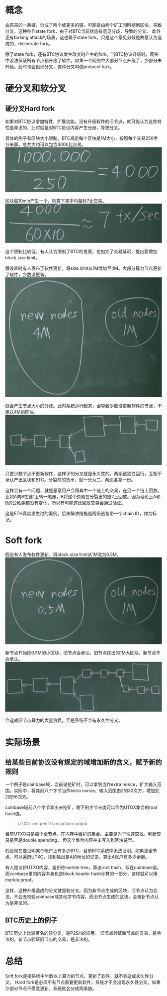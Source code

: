 # 概念
由原来的一条链，分成了两个或更多的链。可能是由两个矿工同时挖到区块，导致分叉。这种称作state fork，由于对BTC当前状态有意见分歧，导致的分叉。
此外还有forking attack的场景，这也属于state fork。只是这个意见分歧是故意认为造成的，deliberate fork。

除了state fork，还有BTC协议发生改变时产生的fork。当BTC协议升级时，网络中没法保证所有节点都升级了软件。如果一个网络中大部分节点升级了，少部分未升级。此时也会出现分叉，这种分叉叫做protocol fork。

# 硬分叉和软分叉

## 硬分叉Hard fork
如果对BTC协议增加特性，扩展功能。没有升级软件的旧节点，就可能认为这些特性是非法的，此时就是对BTC协议内容产生分歧，导致分叉。

具体的例子有区块大小限制。BTC规定每个区块是1M大小，按照每个交易250字节来算，总共大约可以包含4000比交易。
![d8aea06f739317132c5c6a55a867a73b](9分叉.resources/71E04447-62AA-469A-94FE-5F1451ABA102.png)

区块每10min产生一个，则算下来平均每秒7比交易。
![c8dc812b860a71e4474c1b7dde4f8d70](9分叉.resources/18AEC20F-1DF7-48C2-B249-D74D0D172FEF.png)

这个限制比较低。有人认为限制了BTC的发展，也加大了交易延迟，提出要增加block size limit。

假设此时有人发布了软件更新，将size limit从1M增加至4M。大部分算力节点更新了软件，少数没更新。
![9f51676b48446e3e511785801240b729](9分叉.resources/0274610B-C011-4D4B-A259-571561F5B232.png)

就会产生节点大小的分歧。此时系统运行起来，会导致少数没更新软件的节点，不承认4M的区块，
![923188c15b8794e8c5d42220bf09df8d](9分叉.resources/03F353F1-1B58-481A-9248-456BADA20BAE.png)

只要少数节点不更新软件，这样子的分叉就是永久性的。两条链独立运行，互相不承认产出区块和BTC。分裂前的货币，就一分为二，两边各拿一份。

这样会有一个问题，就是恶意用户会将其中一个链上的交易，在另一个链上回放。比如A向B在链1上转一笔账，B将这个交易在分裂出的链2上回放。因为理论上A和B的公私钥都没有变化，所以有可能这比回放交易会通过验证。

这是ETH真实发生过的案例。后来解决措施是两条链各带一个chain ID，作为标记。

# Soft fork
假设有人发布软件更新，将block size limit从1M改为0.5M。
![7b043b0fba50f0643c4d167aa65fcbca](9分叉.resources/D174E275-1260-4362-B3DC-1302BBB94BEB.png)

新节点开始挖0.5M的小区块，旧节点会承认。旧节点挖出的1M大区块，新节点不会承认。
![0e19455e54bd4477e5dd63eb76329281](9分叉.resources/16ECA600-5243-4416-B70C-FEB679AB780D.png)

会造成旧节点算力的大量浪费。但是系统不会有永久性分叉。

# 实际场景
## 给某些目前协议没有规定的域增加新的含义，赋予新的规则

一个例子是coinbase域，之前说挖矿时，可以拿到当作extra nonce，扩大输入范围。实际中，将其前八个字节当作extra nonce。输入范围由2的32次方，增加到2的96次方。

coinbase域前八个字节拿出来挖矿，剩下的字节长度可以作为UTOX集合的root hash值。
> UTXO: unspent transaction output

目前UTXO只是每个全节点，在内存中维护的集合。主要是为了快速查找，判断交易是否是double spending。
但这个集合内容并未写入到区块链里。

假设现在要证明某个账户上有多少BTC，目前BTC系统中无法证明。如果是全节点，可以遍历UTXO，找到输出是A的地址的记录，算出A账户有多少余额。

有人提议将UTXO内容，组织称merkle tree，算出root hash，写在coinbase里。而coinbase里的内容本身也是block header hash计算的一部分，这样就可以用merkle proof。

这样，这种升级造成的分叉就是软分叉。因为新节点生成的区块，旧节点认为合法，不会去校验coinbase域其他字节内容。而旧节点生成的区块，会被新节点认为是非法的。

## BTC历史上的例子
BTC历史上比较著名的软分叉，是P2SH的应用。
旧节点验证新节点的交易，是合法的。新节点验证旧节点的交易，是非法的。

# 总结
Soft fork是指系统中半数以上算力的节点，更新了软件，就不会造成永久性分叉。
Hard fork是必须所有节点都要更新软件，系统才不会出现永久性分叉。如果少部分节点不愿意更新，系统就会分成两条链。